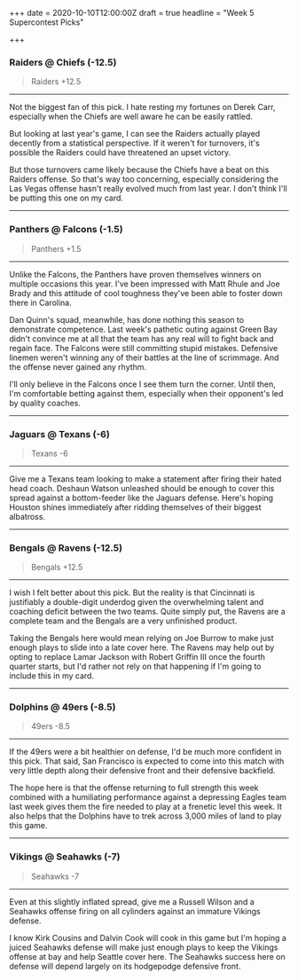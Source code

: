 +++
date = 2020-10-10T12:00:00Z
draft = true
headline = "Week 5 Supercontest Picks"

+++
### Raiders @ Chiefs (-12.5)

> Raiders +12.5

***

Not the biggest fan of this pick. I hate resting my fortunes on Derek Carr, especially when the Chiefs are well aware he can be easily rattled.

But looking at last year's game, I can see the Raiders actually played decently from a statistical perspective. If it weren't for turnovers, it's possible the Raiders could have threatened an upset victory.

But those turnovers came likely because the Chiefs have a beat on this Raiders offense. So that's way too concerning, especially considering the Las Vegas offense hasn't really evolved much from last year.  I don't think I'll be putting this one on my card.

***

### Panthers @ Falcons (-1.5)

> Panthers +1.5

***

Unlike the Falcons, the Panthers have proven themselves winners on multiple occasions this year. I've been impressed with Matt Rhule and Joe Brady and this attitude of cool toughness they've been able to foster down there in Carolina.

Dan Quinn's squad, meanwhile, has done nothing this season to demonstrate competence. Last week's pathetic outing against Green Bay didn't convince me at all that the team has any real will to fight back and regain face. The Falcons were still committing stupid mistakes. Defensive linemen weren't winning any of their battles at the line of scrimmage. And the offense never gained any rhythm.

I'll only believe in the Falcons once I see them turn the corner. Until then, I'm comfortable betting against them, especially when their opponent's led by quality coaches.

***

### Jaguars @ Texans (-6)

> Texans -6

***

Give me a Texans team looking to make a statement after firing their hated head coach. Deshaun Watson unleashed should be enough to cover this spread against a bottom-feeder like the Jaguars defense. Here's hoping Houston shines immediately after ridding themselves of their biggest albatross.

***

### Bengals @ Ravens (-12.5)

> Bengals +12.5

***

I wish I felt better about this pick. But the reality is that Cincinnati is justifiably a double-digit underdog given the overwhelming talent and coaching deficit between the two teams. Quite simply put, the Ravens are a complete team and the Bengals are a very unfinished product.

Taking the Bengals here would mean relying on Joe Burrow to make just enough plays to slide into a late cover here. The Ravens may help out by opting to replace Lamar Jackson with Robert Griffin III once the fourth quarter starts, but I'd rather not rely on that happening if I'm going to include this in my card.

***

### Dolphins @ 49ers (-8.5)

> 49ers -8.5

***

If the 49ers were a bit healthier on defense, I'd be much more confident in this pick. That said, San Francisco is expected to come into this match with very little depth along their defensive front and their defensive backfield.

The hope here is that the offense returning to full strength this week combined with a humiliating performance against a depressing Eagles team last week gives them the fire needed to play at a frenetic level this week. It also helps that the Dolphins have to trek across 3,000 miles of land to play this game.

***

### Vikings @ Seahawks (-7)

> Seahawks -7

***

Even at this slightly inflated spread, give me a Russell Wilson and a Seahawks offense firing on all cylinders against an immature Vikings defense. 

I know Kirk Cousins and Dalvin Cook will cook in this game but I'm hoping a juiced Seahawks defense will make just enough plays to keep the Vikings offense at bay and help Seattle cover here. The Seahawks success here on defense will depend largely on its hodgepodge defensive front.